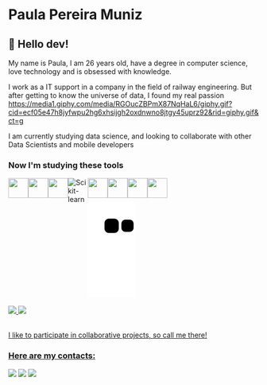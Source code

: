 # Paula Pereira Muniz

## 👋 Hello dev!
My name is Paula, I am 26 years old, have a degree in computer science, love technology and is obsessed with knowledge. <br>

I work as a IT support in a company in the field of railway engineering. But after getting to know the universe of data, I found my real passion<br>
https://media1.giphy.com/media/RGOucZBPmX87NqHaL6/giphy.gif?cid=ecf05e47h8jyfwpu2hg6xhsijgh2oxdnwno8jtgy45uprz92&rid=giphy.gif&ct=g

I am currently studying data science, and looking to collaborate with other Data Scientists and mobile developers<br>



### Now I'm studying these tools

<img align="left" src="https://cdn.jsdelivr.net/gh/devicons/devicon/icons/python/python-original.svg" width="40" height="40"/> <img align="left"  src="https://cdn.jsdelivr.net/gh/devicons/devicon/icons/pandas/pandas-original.svg" width="40" height="40"/> <img align="left"  src="https://cdn.jsdelivr.net/gh/devicons/devicon/icons/jupyter/jupyter-original.svg" width="40" height="40"/> [<img align="left" alt="Scikit-learn" width="40px" src="https://upload.wikimedia.org/wikipedia/commons/0/05/Scikit_learn_logo_small.svg" />](https://scikit-learn.org/stable/) <img align="left"  src="https://cdn.jsdelivr.net/gh/devicons/devicon/icons/numpy/numpy-original.svg" width="40" height="40"/> <img align="left"  src="https://cdn.jsdelivr.net/gh/devicons/devicon/icons/ionic/ionic-original-wordmark.svg" width="40" height="40"/> <img align="left"  src="https://cdn.jsdelivr.net/gh/devicons/devicon/icons/git/git-original.svg" width="40" height="40"/> <img align="left"  src="https://cdn.jsdelivr.net/gh/devicons/devicon/icons/microsoftsqlserver/microsoftsqlserver-plain.svg" width="40" height="40"/> <br>
<br>


![Snake animation](https://github.com/PaulaM96/PaulaM96/blob/output/github-contribution-grid-snake.svg)
<div>
<a href="https://github.com/PaulaM96">
<img height="180em" src="https://github-readme-stats.vercel.app/api/top-langs/?username=PaulaM96&layout=compact&langs_count=7&theme=dracula"/>
<img height="180em" src="https://github-readme-stats.vercel.app/api?username=PaulaM96&show_icons=true&theme=dracula&include_all_commits=true&count_private=true"/>
</div> <br>

I like to participate in collaborative projects, so call me there!

### Here are my contacts:

<div>
<a href="https://www.instagram.com/loolits/" alt="loolits | Instagram" target="_blank"><img src="https://img.shields.io/badge/-Instagram-%23E4405F?style=for-the-badge&logo=instagram&logoColor=white" target="_blank"></a>
<a href = "mailto:paula_muniz@outlook.com.br"><img src="https://img.shields.io/badge/Gmail-D14836?style=for-the-badge&logo=gmail&logoColor=white" target="_blank"></a>
<a href="https://www.linkedin.com/in/paula-pereira-muniz/"  alt="Paula Pereira Muniz | LinkedIn" target="_blank"><img src="https://img.shields.io/badge/-LinkedIn-%230077B5?style=for-the-badge&logo=linkedin&logoColor=white" target="_blank"></a>   
</div>

<!--
**PaulaM96/PaulaM96** is a ✨ _special_ ✨ repository because its `README.md` (this file) appears on your GitHub profile.

Here are some ideas to get you started:

- 🔭 I’m currently working on ...
- 🌱 I’m currently learning ...
- 👯 I’m looking to collaborate on ...
- 🤔 I’m looking for help with ...
- 💬 Ask me about ...
- 📫 How to reach me: ...
- 😄 Pronouns: ...
- ⚡ Fun fact: ...
-->
